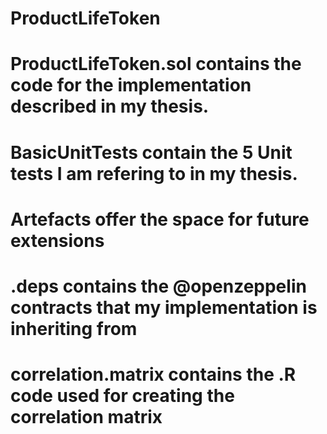 # ProductLifeToken
# ProductLifeToken.sol contains the code for the implementation described in my thesis.
# BasicUnitTests contain the 5 Unit tests I am refering to in my thesis.
# Artefacts offer the space for future extensions
# .deps contains the @openzeppelin contracts that my implementation is inheriting from
# correlation.matrix contains the .R code used for creating the correlation matrix
